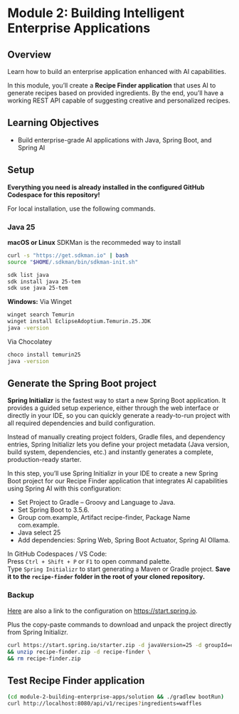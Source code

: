 # Module 2: Building Intelligent Enterprise Applications

## Overview
Learn how to build an enterprise application enhanced with AI capabilities.

In this module, you’ll create a **Recipe Finder application** that uses AI to generate recipes based on provided ingredients.
By the end, you’ll have a working REST API capable of suggesting creative and personalized recipes.

## Learning Objectives
- Build enterprise-grade AI applications with Java, Spring Boot, and Spring AI

## Setup
**Everything you need is already installed in the configured GitHub Codespace for this repository!**

For local installation, use the following commands.

### Java 25

**macOS or Linux**
SDKMan is the recommeded way to install 
```bash
curl -s "https://get.sdkman.io" | bash
source "$HOME/.sdkman/bin/sdkman-init.sh"
```

```bash
sdk list java  
sdk install java 25-tem
sdk use java 25-tem
```

**Windows:**
Via Winget
```bash
winget search Temurin
winget install EclipseAdoptium.Temurin.25.JDK
java -version
```

Via Chocolatey
```bash
choco install temurin25
java -version
```

## Generate the Spring Boot project
**Spring Initializr** is the fastest way to start a new Spring Boot application. It provides a guided setup experience, either through the web interface or directly in your IDE, so you can quickly generate a ready-to-run project with all required dependencies and build configuration.

Instead of manually creating project folders, Gradle files, and dependency entries, Spring Initializr lets you define your project metadata (Java version, build system, dependencies, etc.) and instantly generates a complete, production-ready starter.

In this step, you’ll use Spring Initializr in your IDE to create a new Spring Boot project for our Recipe Finder application that integrates AI capabilities using Spring AI with this configuration:

- Set Project to Gradle – Groovy and Language to Java.
- Set Spring Boot to 3.5.6.
- Group com.example, Artifact recipe-finder, Package Name com.example.
- Java select 25
- Add dependencies: Spring Web, Spring Boot Actuator, Spring AI Ollama.

In GitHub Codespaces / VS Code:  
Press `Ctrl + Shift + P` or `F1` to open command palette.  
Type `Spring Initializr` to start generating a Maven or Gradle project.
**Save it to the `recipe-finder` folder in the root of your cloned repository.**


### Backup

[Here](https://start.spring.io/#!type=gradle-project&language=java&platformVersion=3.5.6&packaging=jar&jvmVersion=25&groupId=com.example&artifactId=recipe-finder&name=recipe-finder&description=Demo%20project%20for%20Spring%20Boot&packageName=com.example.recipe-finder&dependencies=web,spring-ai-ollama,actuator) are also a link to the configuration on https://start.spring.io.

Plus the copy-paste commands to download and unpack the project directly from Spring Initializr.
```bash
curl https://start.spring.io/starter.zip -d javaVersion=25 -d groupId=com.example -d artifactId=recipefinder -d type=gradle-project -d dependencies=web,actuator,spring-ai-ollama  -o recipe-finder.zip \
&& unzip recipe-finder.zip -d recipe-finder \
&& rm recipe-finder.zip
```

## Test Recipe Finder application

```bash
(cd module-2-building-enterprise-apps/solution && ./gradlew bootRun)
curl http://localhost:8080/api/v1/recipes?ingredients=waffles
```












